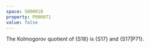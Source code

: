 ```yaml
---
space: S000018
property: P000071
value: false
---
```


The Kolmogorov quotient of {S18} is {S17} and {S17|P71}.
